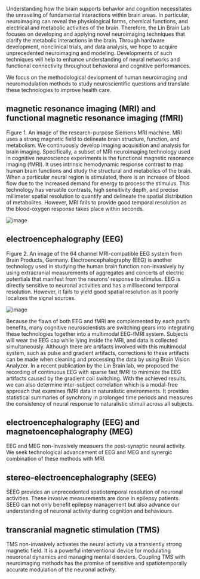 Understanding how the brain supports behavior and cognition necessitates the unraveling of fundamental interactions within brain areas. In particular, neuroimaging can reveal the physiological forms, chemical functions, and electrical and metabolic activities of the brain. Therefore, the Lin Brain Lab focuses on developing and applying novel neuroimaging techniques that clarify the metabolic interactions in the brain. Through hardware development, nonclinical trials, and data analysis, we hope to acquire unprecedented neuroimaging and modeling. Developments of such techniques will help to enhance understanding of neural networks and functional connectivity throughout behavioral and cognitive performances. 

We focus on the methodological devlopment of human neuroimaging and neuromodulation methods to study neuroscientific questions and translate these technologies to improve health care.

## magnetic resonance imaging (MRI) and functional magnetic resonance imaging (fMRI)
Figure 1. An image of the research-purpose Siemens MRI machine.
MRI uses a strong magnetic field to delineate brain structure, function, and metabolism. We continuously develop imaging acquisition and analysis for brain imaging. Specifically, a subset of MRI neuroimaging technology used in cognitive neuroscience experiments is the functional magnetic resonance imaging (fMRI). It uses intrinsic hemodynamic response contrast to map human brain functions and study the structural and metabolics of the brain. When a particular neural region is stimulated, there is an increase of blood flow due to the increased demand for energy to process the stimulus. This technology has versatile contrasts, high sensitivity depth, and precise millimeter spatial resolution to quantify and delineate the spatial distribution of metabolites. However, MRI fails to provide good temporal resolution as the blood-oxygen response takes place within seconds. 

![image](https://user-images.githubusercontent.com/109825854/183358519-47d71038-a907-4f5c-aa75-09281cff602c.png)

## electroencephalography (EEG) 
Figure 2. An image of the 64 channel MRI-compatible EEG system from Brain Products, Germany.
Electroencephalography (EEG) is another technology used in studying the human brain function non-invasively by using extracranial measurements of aggregates and concerts of electric potentials that manifest from the neurons’ response to stimulus. EEG is directly sensitive to neuronal activities and has a millisecond temporal resolution. However, it fails to yield good spatial resolution as it poorly localizes the signal sources. 

![image](https://user-images.githubusercontent.com/109825854/183358406-d7bdb283-5de3-42e6-b0ba-165bb94e6ff6.png)

Because the flaws of both EEG and fMRI are complemented by each part’s benefits, many cognitive neuroscientists are switching gears into integrating these technologies together into a multimodal EEG-fMRI system. Subjects will wear the EEG cap while lying inside the MRI, and data is collected simultaneously. Although there are artifacts involved with this multimodal system, such as pulse and gradient artifacts, corrections to these artifacts can be made when cleaning and processing the data by using Brain Vision Analyzer. In a recent publication by the Lin Brain lab, we proposed the recording of continuous EEG with sparse fast fMRI to minimize the EEG artifacts caused by the gradient coil switching. With the achieved results, we can also determine inter-subject correlation which is a modal-free approach that examines fMRI data in naturalistic environments. It provides statistical summaries of synchrony in prolonged time periods and measures the consistency of neural response to naturalistic stimuli across all subjects. 

## electroencephalography (EEG) and magnetoencephalography (MEG)

EEG and MEG non-invasively measuers the post-synaptic neural activity. We seek technological advancement of EEG and MEG and synergic combination of these methods with MRI.

## stereo-electroencephalography (SEEG)

SEEG provides an unprecedented spatiotemporal resolution of neuronal activities. These invasive measurements are done in epilepsy patients. SEEG can not only benefit epilepsy management but also advance our understanding of neuronal activity during cognition and behaviours. 

## transcranial magnetic stimulation (TMS)

TMS non-invasively activates the neural activity via a transiently strong magnetic field. It is a powerful interventional device for modulating neuoronal dynamics and managing mental disorders. Coupling TMS with neuroimaging methods has the promise of sensitive and spatiotemporally accurate modulation of the neuronal activity.
